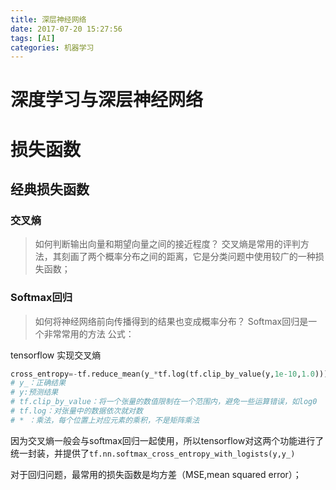 ```yaml
---
title: 深层神经网络
date: 2017-07-20 15:27:56
tags: [AI]
categories: 机器学习
---
```


<!-- more --> 

# 深度学习与深层神经网络

# 损失函数

## 经典损失函数
### 交叉熵
> 如何判断输出向量和期望向量之间的接近程度？
交叉熵是常用的评判方法，其刻画了两个概率分布之间的距离，它是分类问题中使用较广的一种损失函数；
### Softmax回归
> 如何将神经网络前向传播得到的结果也变成概率分布？
Softmax回归是一个非常常用的方法
公式：

tensorflow 实现交叉熵

```python
cross_entropy=-tf.reduce_mean(y_*tf.log(tf.clip_by_value(y,1e-10,1.0)))
# y_：正确结果
# y:预测结果
# tf.clip_by_value：将一个张量的数值限制在一个范围内，避免一些运算错误，如log0
# tf.log：对张量中的数据依次就对数
# * ：乘法，每个位置上对应元素的乘积，不是矩阵乘法
```

因为交叉熵一般会与softmax回归一起使用，所以tensorflow对这两个功能进行了统一封装，并提供了`tf.nn.softmax_cross_entropy_with_logists(y,y_)`

对于回归问题，最常用的损失函数是均方差（MSE,mean squared error）；
